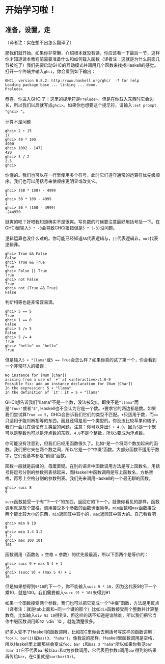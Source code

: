 # 开始学习啦！

## 准备，设置，走

（译者注：实在想不出怎么翻译了）

那我们就开始。如果你非常懒，介绍根本就没有读，你应该看一下最后一节，这样你才知道读本教程前需要准备什么和如何载入函数（译者注：这就是为什么前面几节被吃了）我们先要启动GHC的互动模式并调用几个函数来找找Haskell的感觉。打开一个终端并输入`ghci`，你会看到如下输出：

    GHCi, version 6.8.2: http://www.haskell.org/ghc/  :? for help
    Loading package base ... linking ... done.
    Prelude>

恭喜，你进入GHCi了！这里的提示符是`Prelude>`，但是在你载入东西时它会边长，所以我们以后就写成`ghci>`。如果你也想要这个提示符，请输入`:set prompt "ghci> "`。

计算不是问题

    ghci> 2 + 15  
    17  
    ghci> 49 * 100  
    4900  
    ghci> 1892 - 1472  
    420  
    ghci> 5 / 2  
    2.5  
    ghci>

你懂的。我们也可以在一行里使用多个符号，此时它们遵守通常的运算符优先级顺序。我们也可以用括号来使顺序更明显或改变它。

    ghci> (50 * 100) - 4999  
    1  
    ghci> 50 * 100 - 4999  
    1  
    ghci> 50 * (100 - 4999)  
    -244950  

挺爽的吧？好吧我知道确实不是很爽。写负数的时候要注意最好用括号括一下。在GHCi里输入`5 * -3`会导致GHCi报错但是`5 * (-3)`没问题。

逻辑运算也没什么难的。你可能已经知道`&&`代表逻辑与，`||`代表逻辑非，`not`代表逻辑非。

    ghci> True && False  
    False  
    ghci> True && True  
    True  
    ghci> False || True  
    True   
    ghci> not False  
    True  
    ghci> not (True && True)  
    False  

判断相等也是非常容易滴。

    ghci> 5 == 5  
    True  
    ghci> 1 == 0  
    False  
    ghci> 5 /= 5  
    False  
    ghci> 5 /= 4  
    True  
    ghci> "hello" == "hello"  
    True   

但是输入`5 + "llama"`或`5 == True`会怎么样？如果你真的试了第一个，你会看到一个非常吓人的错误：

    No instance for (Num [Char])  
    arising from a use of `+' at <interactive>:1:0-9  
    Possible fix: add an instance declaration for (Num [Char])  
    In the expression: 5 + "llama"  
    In the definition of `it': it = 5 + "llama"   

GHCi想告诉我们"llama"不是一个数，没法被5加。即使不是`"llama"`而是`"four"`或者`"4"`, Haskell也不会认为它是一个数。`+`要求它的两边都是数。如果我们尝试算`True == 5`，GHCi会告诉我们它们的类型不匹配。`+`只适用于数，而`==`只适用于能判断相等的东西，而且还得是用一个类型的。你没法比较苹果和橘子。我们一会儿在谈论有关类型的问题。注意：你可以算出`5 + 4.0`，因为`5`是一个既可以是整数也可以是浮点数的东西，`4.0`不是个整数，所以`5`要成为浮点数。

你可能没有注意到，但我们已经用函数很久了。比如`*`是一个将两个数加起来的函数。我们把它夹在两个数之间，所以它是一个“中缀”函数。大部分函数不适用于数字，它们也基本都是“前缀”函数。

函数一般就是前缀的，毋庸置疑。在别的语言中函数调用方法是写上函数名，用括号将逗号分割的参数列表括起来，而Haskell中函数调用是写上函数名，方格空格，再写上空格分割的参数列表。我们先来调用Haskell的一个最无聊的函数。

    ghci> succ 8  
    9   

`succ`函数接受一个有“下一个”的东西，返回它的下一个。就像你看见的那样，函数调用就是放个空格。调用接受多个参数的函数也很简单。`min`函数和`max`函数接受两个能比较大小的东西，`min`返回其中较小的，`max`返回其中较大的。自己看看吧

    ghci> min 9 10  
    9  
    ghci> min 3.4 3.2  
    3.2  
    ghci> max 100 101  
    101   

函数调用（函数名 + 空格 + 参数）的优先级最高，所以下面两个是等价的：

    ghci> succ 9 + max 5 4 + 1  
    16  
    ghci> (succ 9) + (max 5 4) + 1  
    16  

但是如果想得到`9*10`的下一个，你不能输入`succ 9 * 10`，因为这代表9的下一个乘10，就是100。我们需要输入`succ (9 * 10)`来得到91

如果一个函数接受两个参数，我们也可以把它变成一个“中缀”函数，方法是用反点（译者注：就是tab上面和~同一个键的那个）比如`div`函数接受两个整数并计算整数商，比如输入`div 92 10`得到9，但这样的话不知道是谁除谁，所以我们把它当作中缀函数调用即`92 \`div\` 10`，就能清楚很多。

好多人受不了Haskell的函数调用，比如在C里你会去用括号写这样的函数调用：`foo()`、`bar(1)`或`baz(3, "haha")`。像我说的那样，Haskell里函数调用是空格，所以Haskell里上面那些会变成`foo`、`bar 1`和`baz 3 "haha"`所以如果你看见`bar (bar 3)`它不代表`bar`被以`bar`和`3`为参数调用，它代表用参数`3`调用`bar`得到的结果再传给`bar`，在C里就是`bar(bar(3))`。
